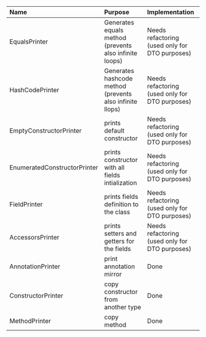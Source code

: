 | **Name** | **Purpose** | **Implementation** |
|:---------|:------------|:-------------------|
| EqualsPrinter | Generates equals method (prevents also infinite loops) | Needs refactoring (used only for DTO purposes) |
| HashCodePrinter | Generates hashcode method (prevents also infinite llops) | Needs refactoring (used only for DTO purposes) |
| EmptyConstructorPrinter | prints default constructor | Needs refactoring (used only for DTO purposes) |
| EnumeratedConstructorPrinter | prints constructor with all fields intialization | Needs refactoring (used only for DTO purposes) |
| FieldPrinter | prints fields definition to the class | Needs refactoring (used only for DTO purposes) |
| AccessorsPrinter | prints setters and getters for the fields | Needs refactoring (used only for DTO purposes) |
| AnnotationPrinter | print annotation mirror | Done               |
| ConstructorPrinter | copy constructor from another type | Done               |
| MethodPrinter | copy method | Done               |